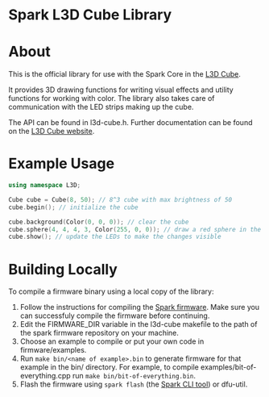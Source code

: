 Spark L3D Cube Library
======================

# About

This is the official library for use with the Spark Core in the [L3D Cube](http://l3dcube.com).

It provides 3D drawing functions for writing visual effects and utility functions for working with color. The library also takes care of communication with the LED strips making up the cube.

The API can be found in l3d-cube.h. Further documentation can be found on the [L3D Cube website](http://docs.l3dcube.com/).

# Example Usage

```C++
using namespace L3D;

Cube cube = Cube(8, 50); // 8^3 cube with max brightness of 50
cube.begin(); // initialize the cube

cube.background(Color(0, 0, 0)); // clear the cube
cube.sphere(4, 4, 4, 3, Color(255, 0, 0)); // draw a red sphere in the center
cube.show(); // update the LEDs to make the changes visible
```

# Building Locally

To compile a firmware binary using a local copy of the library:

1. Follow the instructions for compiling the [Spark firmware](https://github.com/spark/firmware#1-download-and-install-dependencies). Make sure you can successfuly compile the firmware before continuing.
2. Edit the FIRMWARE_DIR variable in the l3d-cube makefile to the path of the spark firmware repository on your machine.
3. Choose an example to compile or put your own code in firmware/examples.
4. Run `make bin/<name of example>.bin` to generate firmware for that example in the bin/ directory. For example, to compile examples/bit-of-everything.cpp run `make bin/bit-of-everything.bin`.
5. Flash the firmware using `spark flash` (the [Spark CLI tool](https://github.com/spark/spark-cli)) or dfu-util.

